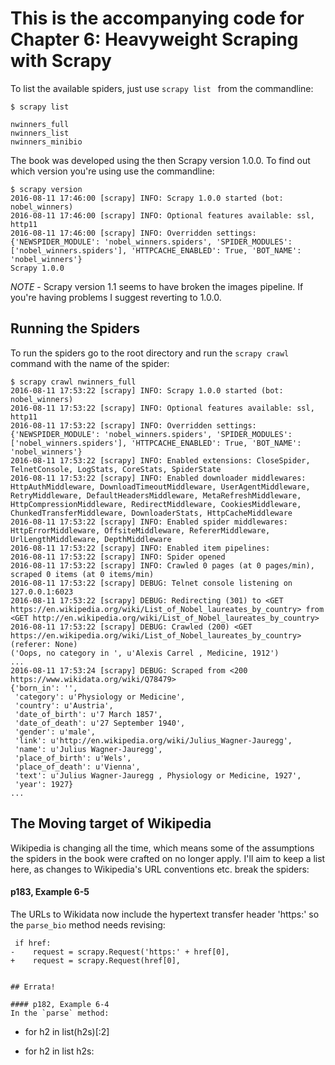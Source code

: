 # This is the accompanying code for Chapter 6: Heavyweight Scraping with Scrapy

To list the available spiders, just use `scrapy list ` from the commandline:

```
$ scrapy list

nwinners_full
nwinners_list
nwinners_minibio
```

The book was developed using the then Scrapy version 1.0.0. To find out which version you're using use the commandline:

```
$ scrapy version
2016-08-11 17:46:00 [scrapy] INFO: Scrapy 1.0.0 started (bot: nobel_winners)
2016-08-11 17:46:00 [scrapy] INFO: Optional features available: ssl, http11
2016-08-11 17:46:00 [scrapy] INFO: Overridden settings: {'NEWSPIDER_MODULE': 'nobel_winners.spiders', 'SPIDER_MODULES': ['nobel_winners.spiders'], 'HTTPCACHE_ENABLED': True, 'BOT_NAME': 'nobel_winners'}
Scrapy 1.0.0
```

*NOTE* - Scrapy version 1.1 seems to have broken the images pipeline. If you're having problems I suggest reverting to 1.0.0.

## Running the Spiders

To run the spiders go to the root directory and run the `scrapy crawl` command with the name of the spider:

```
$ scrapy crawl nwinners_full
2016-08-11 17:53:22 [scrapy] INFO: Scrapy 1.0.0 started (bot: nobel_winners)
2016-08-11 17:53:22 [scrapy] INFO: Optional features available: ssl, http11
2016-08-11 17:53:22 [scrapy] INFO: Overridden settings: {'NEWSPIDER_MODULE': 'nobel_winners.spiders', 'SPIDER_MODULES': ['nobel_winners.spiders'], 'HTTPCACHE_ENABLED': True, 'BOT_NAME': 'nobel_winners'}
2016-08-11 17:53:22 [scrapy] INFO: Enabled extensions: CloseSpider, TelnetConsole, LogStats, CoreStats, SpiderState
2016-08-11 17:53:22 [scrapy] INFO: Enabled downloader middlewares: HttpAuthMiddleware, DownloadTimeoutMiddleware, UserAgentMiddleware, RetryMiddleware, DefaultHeadersMiddleware, MetaRefreshMiddleware, HttpCompressionMiddleware, RedirectMiddleware, CookiesMiddleware, ChunkedTransferMiddleware, DownloaderStats, HttpCacheMiddleware
2016-08-11 17:53:22 [scrapy] INFO: Enabled spider middlewares: HttpErrorMiddleware, OffsiteMiddleware, RefererMiddleware, UrlLengthMiddleware, DepthMiddleware
2016-08-11 17:53:22 [scrapy] INFO: Enabled item pipelines:
2016-08-11 17:53:22 [scrapy] INFO: Spider opened
2016-08-11 17:53:22 [scrapy] INFO: Crawled 0 pages (at 0 pages/min), scraped 0 items (at 0 items/min)
2016-08-11 17:53:22 [scrapy] DEBUG: Telnet console listening on 127.0.0.1:6023
2016-08-11 17:53:22 [scrapy] DEBUG: Redirecting (301) to <GET https://en.wikipedia.org/wiki/List_of_Nobel_laureates_by_country> from <GET http://en.wikipedia.org/wiki/List_of_Nobel_laureates_by_country>
2016-08-11 17:53:22 [scrapy] DEBUG: Crawled (200) <GET https://en.wikipedia.org/wiki/List_of_Nobel_laureates_by_country> (referer: None)
('Oops, no category in ', u'Alexis Carrel , Medicine, 1912')
...
2016-08-11 17:53:24 [scrapy] DEBUG: Scraped from <200 https://www.wikidata.org/wiki/Q78479>
{'born_in': '',
 'category': u'Physiology or Medicine',
 'country': u'Austria',
 'date_of_birth': u'7 March 1857',
 'date_of_death': u'27 September 1940',
 'gender': u'male',
 'link': u'http://en.wikipedia.org/wiki/Julius_Wagner-Jauregg',
 'name': u'Julius Wagner-Jauregg',
 'place_of_birth': u'Wels',
 'place_of_death': u'Vienna',
 'text': u'Julius Wagner-Jauregg , Physiology or Medicine, 1927',
 'year': 1927}
...
```

## The Moving target of Wikipedia

Wikipedia is changing all the time, which means some of the assumptions the spiders in the book were crafted on no longer apply. I'll aim to keep a list here, as changes to Wikipedia's URL conventions etc. break the spiders:

#### p183, Example 6-5
The URLs to Wikidata now include the hypertext transfer header 'https:' so the `parse_bio` method needs revising:
```
 if href:
-    request = scrapy.Request('https:' + href[0],
+    request = scrapy.Request(href[0],


## Errata!

#### p182, Example 6-4
In the `parse` method:

```
- for h2 in list(h2s)[:2]
+ for h2 in list h2s:
```
